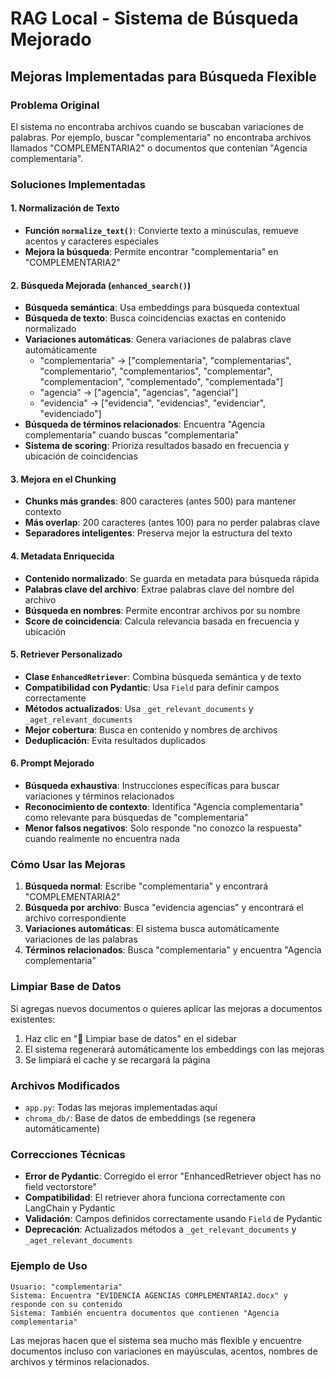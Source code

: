 # RAG Local - Sistema de Búsqueda Mejorado

## Mejoras Implementadas para Búsqueda Flexible

### Problema Original
El sistema no encontraba archivos cuando se buscaban variaciones de palabras. Por ejemplo, buscar "complementaria" no encontraba archivos llamados "COMPLEMENTARIA2" o documentos que contenían "Agencia complementaria".

### Soluciones Implementadas

#### 1. Normalización de Texto
- **Función `normalize_text()`**: Convierte texto a minúsculas, remueve acentos y caracteres especiales
- **Mejora la búsqueda**: Permite encontrar "complementaria" en "COMPLEMENTARIA2"

#### 2. Búsqueda Mejorada (`enhanced_search()`)
- **Búsqueda semántica**: Usa embeddings para búsqueda contextual
- **Búsqueda de texto**: Busca coincidencias exactas en contenido normalizado
- **Variaciones automáticas**: Genera variaciones de palabras clave automáticamente
  - "complementaria" → ["complementaria", "complementarias", "complementario", "complementarios", "complementar", "complementacion", "complementado", "complementada"]
  - "agencia" → ["agencia", "agencias", "agencial"]
  - "evidencia" → ["evidencia", "evidencias", "evidenciar", "evidenciado"]
- **Búsqueda de términos relacionados**: Encuentra "Agencia complementaria" cuando buscas "complementaria"
- **Sistema de scoring**: Prioriza resultados basado en frecuencia y ubicación de coincidencias

#### 3. Mejora en el Chunking
- **Chunks más grandes**: 800 caracteres (antes 500) para mantener contexto
- **Más overlap**: 200 caracteres (antes 100) para no perder palabras clave
- **Separadores inteligentes**: Preserva mejor la estructura del texto

#### 4. Metadata Enriquecida
- **Contenido normalizado**: Se guarda en metadata para búsqueda rápida
- **Palabras clave del archivo**: Extrae palabras clave del nombre del archivo
- **Búsqueda en nombres**: Permite encontrar archivos por su nombre
- **Score de coincidencia**: Calcula relevancia basada en frecuencia y ubicación

#### 5. Retriever Personalizado
- **Clase `EnhancedRetriever`**: Combina búsqueda semántica y de texto
- **Compatibilidad con Pydantic**: Usa `Field` para definir campos correctamente
- **Métodos actualizados**: Usa `_get_relevant_documents` y `_aget_relevant_documents`
- **Mejor cobertura**: Busca en contenido y nombres de archivos
- **Deduplicación**: Evita resultados duplicados

#### 6. Prompt Mejorado
- **Búsqueda exhaustiva**: Instrucciones específicas para buscar variaciones y términos relacionados
- **Reconocimiento de contexto**: Identifica "Agencia complementaria" como relevante para búsquedas de "complementaria"
- **Menor falsos negativos**: Solo responde "no conozco la respuesta" cuando realmente no encuentra nada

### Cómo Usar las Mejoras

1. **Búsqueda normal**: Escribe "complementaria" y encontrará "COMPLEMENTARIA2"
2. **Búsqueda por archivo**: Busca "evidencia agencias" y encontrará el archivo correspondiente
3. **Variaciones automáticas**: El sistema busca automáticamente variaciones de las palabras
4. **Términos relacionados**: Busca "complementaria" y encuentra "Agencia complementaria"

### Limpiar Base de Datos
Si agregas nuevos documentos o quieres aplicar las mejoras a documentos existentes:
1. Haz clic en "🧹 Limpiar base de datos" en el sidebar
2. El sistema regenerará automáticamente los embeddings con las mejoras
3. Se limpiará el cache y se recargará la página

### Archivos Modificados
- `app.py`: Todas las mejoras implementadas aquí
- `chroma_db/`: Base de datos de embeddings (se regenera automáticamente)

### Correcciones Técnicas
- **Error de Pydantic**: Corregido el error "EnhancedRetriever object has no field vectorstore"
- **Compatibilidad**: El retriever ahora funciona correctamente con LangChain y Pydantic
- **Validación**: Campos definidos correctamente usando `Field` de Pydantic
- **Deprecación**: Actualizados métodos a `_get_relevant_documents` y `_aget_relevant_documents`

### Ejemplo de Uso
```
Usuario: "complementaria"
Sistema: Encuentra "EVIDENCIA AGENCIAS COMPLEMENTARIA2.docx" y responde con su contenido
Sistema: También encuentra documentos que contienen "Agencia complementaria"
```

Las mejoras hacen que el sistema sea mucho más flexible y encuentre documentos incluso con variaciones en mayúsculas, acentos, nombres de archivos y términos relacionados. 
